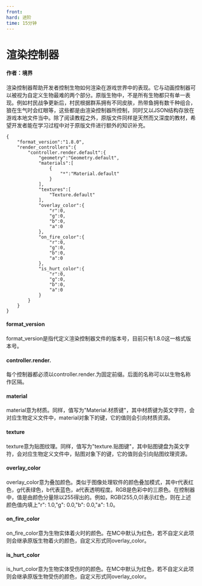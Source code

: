 ```yaml
---
front:
hard: 进阶
time: 15分钟
---
```


# 渲染控制器



#### 作者：境界



渲染控制器帮助开发者控制生物如何渲染在游戏世界中的表现。它与动画控制器可以被视为自定义生物最难的两个部分。原版生物中，不是所有生物都只有单一表现。例如村民战争更新后，村民根据群系拥有不同皮肤，热带鱼拥有数千种组合，狼在生气时会红眼等，这些都是由渲染控制器所控制，同时又以JSON结构存放在游戏本地文件当中。除了阅读教程之外，原版文件同样是天然而又深度的教材，希望开发者能在学习过程中对于原版文件进行额外的知识补充。

```
{
    "format_version":"1.8.0",
    "render_controllers":{
        "controller.render.default":{
            "geometry":"Geometry.default",
            "materials":[
                {
                    "*":"Material.default"
                }
            ],
            "textures":[
                "Texture.default"
            ],
            "overlay_color":{
                "r":0,
                "g":0,
                "b":0,
                "a":0
            },
            "on_fire_color":{
                "r":0,
                "g":0,
                "b":0,
                "a":0
            },
            "is_hurt_color":{
                "r":0,
                "g":0,
                "b":0,
                "a":0
            }
        }
    }
}
```

#### format_version

format_version是指代定义渲染控制器文件的版本号，目前只有1.8.0这一格式版本号。



#### controller.render.

每个控制器都必须以controller.render.为固定前缀。后面的名称可以以生物名称作区隔。



#### material

material意为材质。同样，值写为"Material.材质键"，其中材质键为英文字符，会对应生物定义文件中，material对象下的键，它的值则会引向材质资源。



#### texture

texture意为贴图纹理。同样，值写为"texture.贴图键"，其中贴图键盘为英文字符，会对应生物定义文件中，贴图对象下的键，它的值则会引向贴图纹理资源。



#### overlay_color

overlay_color意为叠加颜色。类似于图像处理软件的颜色叠加模式，其中r代表红色，g代表绿色，b代表蓝色，a代表透明程度。RGB是色彩中的三原色。在控制器中，值是由颜色分量除以255得出的。例如，RGB(255,0,0)表示红色，则在上述颜色值内填上"r": 1.0,"g": 0.0,"b": 0.0,"a": 1.0。



#### on_fire_color

on_fire_color意为生物实体着火时的颜色。在MC中默认为红色，若不自定义此项则会继承原版生物着火的颜色，自定义形式同overlay_color。



#### is_hurt_color

is_hurt_color意为生物实体受伤时的颜色。在MC中默认为红色，若不自定义此项则会继承原版生物受伤的颜色，自定义形式同overlay_color。